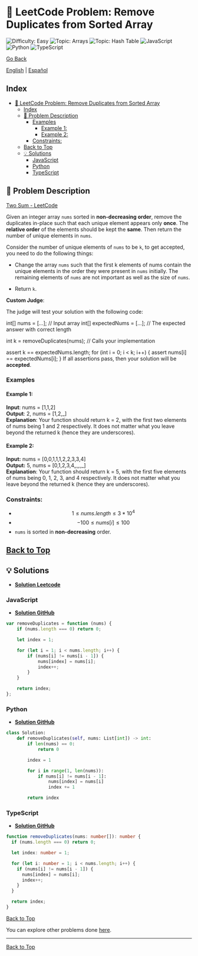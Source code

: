# 🤔 LeetCode Problem: Remove Duplicates from Sorted Array
![Difficulty: Easy](https://img.shields.io/badge/Difficulty-Easy-brightgreen)
![Topic: Arrays](https://img.shields.io/badge/Topic-Arrays-blue)
![Topic: Hash Table](https://img.shields.io/badge/Topic-Hash_Table-blue)
![JavaScript](https://img.shields.io/badge/JavaScript-F7DF1E?logo=javascript&logoColor=black)
![Python](https://img.shields.io/badge/Python-3776AB?logo=python&logoColor=white)
![TypeScript](https://img.shields.io/badge/TypeScript-3178C6?logo=typescript&logoColor=white)

[Go Back](../README.md)

[English](./26.RemoveDuplicatesFromSortedArray.md) | [Español](./26.RemoveDuplicatesFromSortedArray-es.md)

## Index
- [🤔 LeetCode Problem: Remove Duplicates from Sorted Array](#-leetcode-problem-remove-duplicates-from-sorted-array)
  - [Index](#index)
  - [📖 Problem Description](#-problem-description)
    - [Examples](#examples)
      - [Example 1:](#example-1)
      - [Example 2:](#example-2)
    - [Constraints:](#constraints)
  - [Back to Top](#back-to-top)
  - [💡 Solutions](#-solutions)
    - [JavaScript](#javascript)
    - [Python](#python)
    - [TypeScript](#typescript)

## 📖 Problem Description

[Two Sum - LeetCode](https://leetcode.com/problems/remove-duplicates-from-sorted-array/description/)

Given an integer array `nums` sorted in **non-decreasing order**, remove the duplicates in-place such that each unique element appears only **once**. The **relative order** of the elements should be kept the **same**. Then return the number of unique elements in `nums`.

Consider the number of unique elements of `nums` to be `k`, to get accepted, you need to do the following things:

- Change the array `nums` such that the first k elements of nums contain the unique elements in the order they were present in `nums` initially. The remaining elements of `nums` are not important as well as the size of `nums`.

- Return `k`.

**Custom Judge**:

The judge will test your solution with the following code:

int[] nums = [...]; // Input array
int[] expectedNums = [...]; // The expected answer with correct length

int k = removeDuplicates(nums); // Calls your implementation

assert k == expectedNums.length;
for (int i = 0; i < k; i++) {
    assert nums[i] == expectedNums[i];
}
If all assertions pass, then your solution will be **accepted**.

### Examples

#### Example 1:
**Input**: nums = [1,1,2]<br>
**Output**: 2, nums = [1,2,_]<br>
**Explanation**: Your function should return k = 2, with the first two elements of nums being 1 and 2 respectively.
It does not matter what you leave beyond the returned k (hence they are underscores).


#### Example 2:
**Input:** nums = [0,0,1,1,1,2,2,3,3,4]<br>
**Output:** 5, nums = [0,1,2,3,4,_,_,_,_,_]<br>
**Explanation**: Your function should return k = 5, with the first five elements of nums being 0, 1, 2, 3, and 4 respectively.
It does not matter what you leave beyond the returned k (hence they are underscores).


### Constraints:

- $$1 \leq nums.length \leq 3 * 10^4$$
- $$-100 \leq nums[i] \leq 100$$
- `nums` is sorted in **non-decreasing** order.

[Back to Top](#index)
---

## 💡 Solutions

- **[Solution Leetcode](https://leetcode.com/problems/remove-duplicates-from-sorted-array/solutions/6532218/two-pointers-solution-by-danielpaez-dev-vweu/)**


### JavaScript
- **[Solution GitHub](../solutions/JavaScript/26.RemoveDuplicatesFromSortedArray.js)**
```javascript
var removeDuplicates = function (nums) {
    if (nums.length === 0) return 0;

    let index = 1;

    for (let i = 1; i < nums.length; i++) {
        if (nums[i] != nums[i - 1]) {
            nums[index] = nums[i];
            index++;
        }
    }

    return index;
};
```

### Python
- **[Solution GitHub](../solutions/Python/26.RemoveDuplicatesFromSortedArray.py)**
```python
class Solution:
    def removeDuplicates(self, nums: List[int]) -> int:
        if len(nums) == 0:
            return 0

        index = 1

        for i in range(1, len(nums)):
            if nums[i] != nums[i - 1]:
                nums[index] = nums[i]
                index += 1

        return index
```

### TypeScript
- **[Solution GitHub](../solutions/TypeScript/26.RemoveDuplicatesFromSortedArray.ts)**
```typescript
function removeDuplicates(nums: number[]): number {
  if (nums.length === 0) return 0;

  let index: number = 1;

  for (let i: number = 1; i < nums.length; i++) {
    if (nums[i] != nums[i - 1]) {
      nums[index] = nums[i];
      index++;
    }
  }

  return index;
}
```
[Back to Top](#index)

You can explore other problems done [here](https://github.com/Daniel-Paez-Rojas/leetcode.git).

---


[Back to Top](#index)